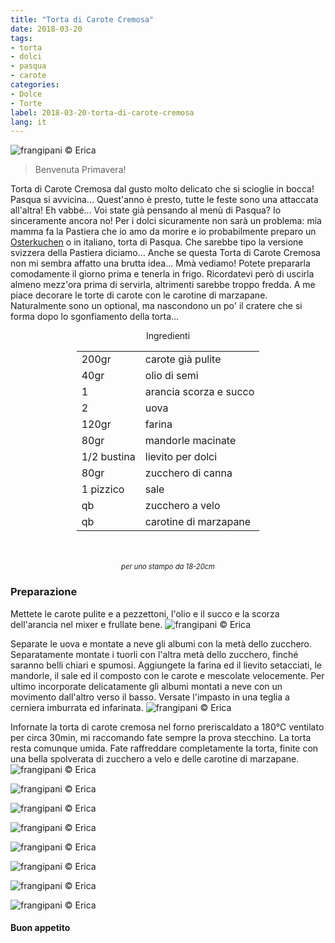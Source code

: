 ```yaml
---
title: "Torta di Carote Cremosa"
date: 2018-03-20
tags:
- torta
- dolci
- pasqua
- carote
categories:
- Dolce
- Torte
label: 2018-03-20-torta-di-carote-cremosa
lang: it
---
```

![](header.jpg "frangipani © Erica")

> Benvenuta Primavera!

Torta di Carote Cremosa dal gusto molto delicato che si scioglie in bocca! Pasqua si avvicina... Quest'anno è presto, tutte le feste sono una attaccata all'altra! Eh vabbé... Voi state già pensando al menù di Pasqua? Io sinceramente ancora no! Per i dolci sicuramente non sarà un problema: mia mamma fa la Pastiera che io amo da morire e io probabilmente preparo un <a href="https://frangipani.raiano.ch/2014-04-19-osterchuechae/" target="_blank">Osterkuchen</a> o in italiano, torta di Pasqua. Che sarebbe tipo la versione svizzera della Pastiera diciamo... Anche se questa Torta di Carote Cremosa non mi sembra affatto una brutta idea... Mmà vediamo! Potete prepararla comodamente il giorno prima e tenerla in frigo. Ricordatevi però di uscirla almeno mezz'ora prima di servirla, altrimenti sarebbe troppo fredda. A me piace decorare le torte di carote con le carotine di marzapane. Naturalmente sono un optional, ma nascondono un po' il cratere che si forma dopo lo sgonfiamento della torta...

<div id="wrapper" style="text-align: center">
  <div id="yourdiv" style="display: inline-block;">
    <div class="ingredients">
      <div class="ingredients-title">Ingredienti</div>
      <table>
        <tbody>
          <tr>
            <td>200gr</td>
            <td>carote già pulite</td>
          </tr>
          <tr>
            <td>40gr</td>
            <td>olio di semi</td>
          </tr>
          <tr>
            <td>1</td>
            <td>arancia scorza e succo</td>
          </tr>
          <tr>
            <td>2</td>
            <td>uova</td>
          </tr>
          <tr>
            <td>120gr</td>
            <td>farina</td>
          </tr>
          <tr>
            <td>80gr</td>
            <td>mandorle macinate</td>
          </tr>
          <tr>
            <td>1/2 bustina</td>
            <td>lievito per dolci</td>
          </tr>      
          <tr>
            <td>80gr</td>
            <td>zucchero di canna</td>
          </tr>
          <tr>
            <td>1 pizzico</td>
            <td>sale</td>
          </tr>
          <tr>
            <td>qb</td>
            <td>zucchero a velo</td>
          </tr>
          <tr>
            <td>qb</td>
            <td>carotine di marzapane</td>
          </tr>
        </tbody>
      </table>
      <br></br>
      <i class="pull-right" style="font-size: 80%;">per uno stampo da 18-20cm</i>
    </div>
  </div>
</div>


<h3>
  <font color="grey">
    <i class="fa-solid fa-gears"></i>
  </font> Preparazione
</h3>

Mettete le carote pulite e a pezzettoni, l'olio e il succo e la scorza dell'arancia nel mixer e frullate bene.
![](carote.jpg "frangipani © Erica")

Separate le uova e montate a neve gli albumi con la metà dello zucchero. Separatamente montate i tuorli con l'altra metà dello zucchero, finché saranno belli chiari e spumosi. Aggiungete la farina ed il lievito setacciati, le mandorle, il sale ed il composto con le carote e mescolate velocemente. Per ultimo incorporate delicatamente gli albumi montati a neve con un movimento dall'altro verso il basso. Versate l'impasto in una teglia a cerniera imburrata ed infarinata.
![](teglia.jpg "frangipani © Erica")

Infornate la torta di carote cremosa nel forno preriscaldato a 180°C ventilato per circa 30min, mi raccomando fate sempre la prova stecchino. La torta resta comunque umida. Fate raffreddare completamente la torta, finite con una bella spolverata di zucchero a velo e delle carotine di marzapane.
![](risultato1.jpg "frangipani © Erica")

![](risultato2.jpg "frangipani © Erica")

![](risultato3.jpg "frangipani © Erica")

![](risultato4.jpg "frangipani © Erica")

![](risultato5.jpg "frangipani © Erica")

![](risultato6.jpg "frangipani © Erica")

![](risultato7.jpg "frangipani © Erica")

![](risultato8.jpg "frangipani © Erica")

<h4>Buon appetito
  <font color="red">
    <i class="fa-regular fa-face-smile"></i>
  </font>
</h4>

